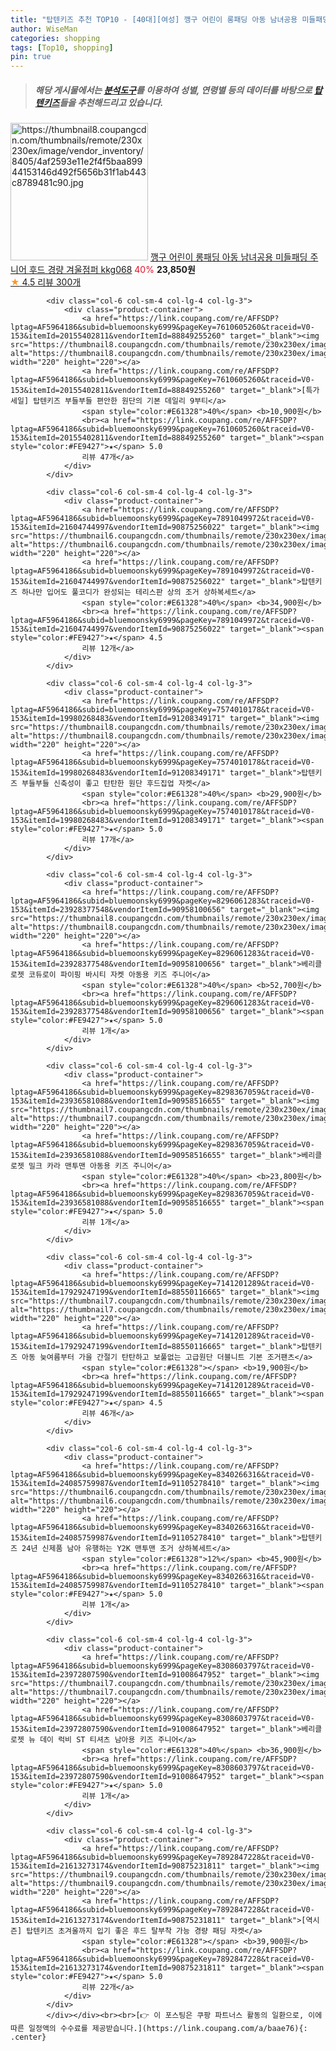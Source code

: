 ```yaml
---
title: "탑텐키즈 추천 TOP10 - [40대][여성] 깽구 어린이 롱패딩 아동 남녀공용 미들패딩 주니어 후드 경량 겨울점퍼 kkg068"
author: WiseMan
categories: shopping
tags: [Top10, shopping]
pin: true
---
```


> ##### 해당 게시물에서는 [**분석도구**](https://itemscout.io/)를 이용하여 **성별**, **연령별** 등의 데이터를 바탕으로 [**탑텐키즈**](https://link.coupang.com/a/baae76)들을 추천해드리고 있습니다.
<div class="container"><div class="row">
            <div class="col-6 col-sm-4 col-lg-4 col-lg-3">
                <div class="product-container">
                    <a href="https://link.coupang.com/re/AFFSDP?lptag=AF5964186&subid=bluemoonsky6999&pageKey=6131190875&traceid=V0-153&itemId=11693313038&vendorItemId=81308499508" target="_blank"><img src="https://thumbnail8.coupangcdn.com/thumbnails/remote/230x230ex/image/vendor_inventory/8405/4af2593e11e2f4f5baa89944153146d492f5656b31f1ab443c8789481c90.jpg" alt="https://thumbnail8.coupangcdn.com/thumbnails/remote/230x230ex/image/vendor_inventory/8405/4af2593e11e2f4f5baa89944153146d492f5656b31f1ab443c8789481c90.jpg" width="220" height="220"></a>
                    <a href="https://link.coupang.com/re/AFFSDP?lptag=AF5964186&subid=bluemoonsky6999&pageKey=6131190875&traceid=V0-153&itemId=11693313038&vendorItemId=81308499508" target="_blank">깽구 어린이 롱패딩 아동 남녀공용 미들패딩 주니어 후드 경량 겨울점퍼 kkg068</a>
                    <span style="color:#E61328">40%</span> <b>23,850원</b>
                    <br><a href="https://link.coupang.com/re/AFFSDP?lptag=AF5964186&subid=bluemoonsky6999&pageKey=6131190875&traceid=V0-153&itemId=11693313038&vendorItemId=81308499508" target="_blank"><span style="color:#FE9427">★</span> 4.5
                    리뷰 300개</a>
                </div>
            </div>
            
            <div class="col-6 col-sm-4 col-lg-4 col-lg-3">
                <div class="product-container">
                    <a href="https://link.coupang.com/re/AFFSDP?lptag=AF5964186&subid=bluemoonsky6999&pageKey=7610605260&traceid=V0-153&itemId=20155402811&vendorItemId=88849255260" target="_blank"><img src="https://thumbnail8.coupangcdn.com/thumbnails/remote/230x230ex/image/vendor_inventory/c942/cdaf081a69b05fcb6cf2841e1a70dd60673027aff5c07d2f0e36dd2d5519.jpg" alt="https://thumbnail8.coupangcdn.com/thumbnails/remote/230x230ex/image/vendor_inventory/c942/cdaf081a69b05fcb6cf2841e1a70dd60673027aff5c07d2f0e36dd2d5519.jpg" width="220" height="220"></a>
                    <a href="https://link.coupang.com/re/AFFSDP?lptag=AF5964186&subid=bluemoonsky6999&pageKey=7610605260&traceid=V0-153&itemId=20155402811&vendorItemId=88849255260" target="_blank">[특가세일] 탑텐키즈 부들부들 편안한 원단의 기본 데일리 9부티</a>
                    <span style="color:#E61328">40%</span> <b>10,900원</b>
                    <br><a href="https://link.coupang.com/re/AFFSDP?lptag=AF5964186&subid=bluemoonsky6999&pageKey=7610605260&traceid=V0-153&itemId=20155402811&vendorItemId=88849255260" target="_blank"><span style="color:#FE9427">★</span> 5.0
                    리뷰 47개</a>
                </div>
            </div>
            
            <div class="col-6 col-sm-4 col-lg-4 col-lg-3">
                <div class="product-container">
                    <a href="https://link.coupang.com/re/AFFSDP?lptag=AF5964186&subid=bluemoonsky6999&pageKey=7891049972&traceid=V0-153&itemId=21604744997&vendorItemId=90875256022" target="_blank"><img src="https://thumbnail6.coupangcdn.com/thumbnails/remote/230x230ex/image/vendor_inventory/27bd/eea4132fe3914138ddcbd15e8cd7f437137b4f2d1ee45a441f88f00ddbe6.jpg" alt="https://thumbnail6.coupangcdn.com/thumbnails/remote/230x230ex/image/vendor_inventory/27bd/eea4132fe3914138ddcbd15e8cd7f437137b4f2d1ee45a441f88f00ddbe6.jpg" width="220" height="220"></a>
                    <a href="https://link.coupang.com/re/AFFSDP?lptag=AF5964186&subid=bluemoonsky6999&pageKey=7891049972&traceid=V0-153&itemId=21604744997&vendorItemId=90875256022" target="_blank">탑텐키즈 하나만 입어도 풀코디가 완성되는 테리스판 상의 조거 상하복세트</a>
                    <span style="color:#E61328">40%</span> <b>34,900원</b>
                    <br><a href="https://link.coupang.com/re/AFFSDP?lptag=AF5964186&subid=bluemoonsky6999&pageKey=7891049972&traceid=V0-153&itemId=21604744997&vendorItemId=90875256022" target="_blank"><span style="color:#FE9427">★</span> 4.5
                    리뷰 12개</a>
                </div>
            </div>
            
            <div class="col-6 col-sm-4 col-lg-4 col-lg-3">
                <div class="product-container">
                    <a href="https://link.coupang.com/re/AFFSDP?lptag=AF5964186&subid=bluemoonsky6999&pageKey=7574010178&traceid=V0-153&itemId=19980268483&vendorItemId=91208349171" target="_blank"><img src="https://thumbnail8.coupangcdn.com/thumbnails/remote/230x230ex/image/vendor_inventory/9562/034bb7db19e45c72e5a573438ddaaaa5816921a9a9beb37fc1a1cfb5bbc5.jpg" alt="https://thumbnail8.coupangcdn.com/thumbnails/remote/230x230ex/image/vendor_inventory/9562/034bb7db19e45c72e5a573438ddaaaa5816921a9a9beb37fc1a1cfb5bbc5.jpg" width="220" height="220"></a>
                    <a href="https://link.coupang.com/re/AFFSDP?lptag=AF5964186&subid=bluemoonsky6999&pageKey=7574010178&traceid=V0-153&itemId=19980268483&vendorItemId=91208349171" target="_blank">탑텐키즈 부들부들 신축성이 좋고 탄탄한 원단 후드집업 자켓</a>
                    <span style="color:#E61328">40%</span> <b>29,900원</b>
                    <br><a href="https://link.coupang.com/re/AFFSDP?lptag=AF5964186&subid=bluemoonsky6999&pageKey=7574010178&traceid=V0-153&itemId=19980268483&vendorItemId=91208349171" target="_blank"><span style="color:#FE9427">★</span> 5.0
                    리뷰 17개</a>
                </div>
            </div>
            
            <div class="col-6 col-sm-4 col-lg-4 col-lg-3">
                <div class="product-container">
                    <a href="https://link.coupang.com/re/AFFSDP?lptag=AF5964186&subid=bluemoonsky6999&pageKey=8296061283&traceid=V0-153&itemId=23928377548&vendorItemId=90958100656" target="_blank"><img src="https://thumbnail8.coupangcdn.com/thumbnails/remote/230x230ex/image/vendor_inventory/42b2/3b393d14a6efff4ce04d76a6f80ec3175c86c4a34bcd92fc00abb0fb3d8f.jpg" alt="https://thumbnail8.coupangcdn.com/thumbnails/remote/230x230ex/image/vendor_inventory/42b2/3b393d14a6efff4ce04d76a6f80ec3175c86c4a34bcd92fc00abb0fb3d8f.jpg" width="220" height="220"></a>
                    <a href="https://link.coupang.com/re/AFFSDP?lptag=AF5964186&subid=bluemoonsky6999&pageKey=8296061283&traceid=V0-153&itemId=23928377548&vendorItemId=90958100656" target="_blank">베리클로젯 코듀로이 파이핑 바시티 자켓 아동용 키즈 주니어</a>
                    <span style="color:#E61328">40%</span> <b>52,700원</b>
                    <br><a href="https://link.coupang.com/re/AFFSDP?lptag=AF5964186&subid=bluemoonsky6999&pageKey=8296061283&traceid=V0-153&itemId=23928377548&vendorItemId=90958100656" target="_blank"><span style="color:#FE9427">★</span> 5.0
                    리뷰 1개</a>
                </div>
            </div>
            
            <div class="col-6 col-sm-4 col-lg-4 col-lg-3">
                <div class="product-container">
                    <a href="https://link.coupang.com/re/AFFSDP?lptag=AF5964186&subid=bluemoonsky6999&pageKey=8298367059&traceid=V0-153&itemId=23936581088&vendorItemId=90958516655" target="_blank"><img src="https://thumbnail7.coupangcdn.com/thumbnails/remote/230x230ex/image/vendor_inventory/b1ac/74b0796fd224aaaaa3e81d5c3aa8db5cdb0d9e6a5d17ce26557ecaef3abe.jpg" alt="https://thumbnail7.coupangcdn.com/thumbnails/remote/230x230ex/image/vendor_inventory/b1ac/74b0796fd224aaaaa3e81d5c3aa8db5cdb0d9e6a5d17ce26557ecaef3abe.jpg" width="220" height="220"></a>
                    <a href="https://link.coupang.com/re/AFFSDP?lptag=AF5964186&subid=bluemoonsky6999&pageKey=8298367059&traceid=V0-153&itemId=23936581088&vendorItemId=90958516655" target="_blank">베리클로젯 밀크 카라 맨투맨 아동용 키즈 주니어</a>
                    <span style="color:#E61328">40%</span> <b>23,800원</b>
                    <br><a href="https://link.coupang.com/re/AFFSDP?lptag=AF5964186&subid=bluemoonsky6999&pageKey=8298367059&traceid=V0-153&itemId=23936581088&vendorItemId=90958516655" target="_blank"><span style="color:#FE9427">★</span> 5.0
                    리뷰 1개</a>
                </div>
            </div>
            
            <div class="col-6 col-sm-4 col-lg-4 col-lg-3">
                <div class="product-container">
                    <a href="https://link.coupang.com/re/AFFSDP?lptag=AF5964186&subid=bluemoonsky6999&pageKey=7141201289&traceid=V0-153&itemId=17929247199&vendorItemId=88550116665" target="_blank"><img src="https://thumbnail7.coupangcdn.com/thumbnails/remote/230x230ex/image/vendor_inventory/3638/0b46e84ffecaa4d23b4d342180ebfea1466f9a03297908c586878fdb223e.jpg" alt="https://thumbnail7.coupangcdn.com/thumbnails/remote/230x230ex/image/vendor_inventory/3638/0b46e84ffecaa4d23b4d342180ebfea1466f9a03297908c586878fdb223e.jpg" width="220" height="220"></a>
                    <a href="https://link.coupang.com/re/AFFSDP?lptag=AF5964186&subid=bluemoonsky6999&pageKey=7141201289&traceid=V0-153&itemId=17929247199&vendorItemId=88550116665" target="_blank">탑텐키즈 아동 늦여름부터 가을 간절기 탄탄하고 보풀없는 고급원단 더블니트 기본 조거팬츠</a>
                    <span style="color:#E61328"></span> <b>19,900원</b>
                    <br><a href="https://link.coupang.com/re/AFFSDP?lptag=AF5964186&subid=bluemoonsky6999&pageKey=7141201289&traceid=V0-153&itemId=17929247199&vendorItemId=88550116665" target="_blank"><span style="color:#FE9427">★</span> 4.5
                    리뷰 46개</a>
                </div>
            </div>
            
            <div class="col-6 col-sm-4 col-lg-4 col-lg-3">
                <div class="product-container">
                    <a href="https://link.coupang.com/re/AFFSDP?lptag=AF5964186&subid=bluemoonsky6999&pageKey=8340266316&traceid=V0-153&itemId=24085759987&vendorItemId=91105278410" target="_blank"><img src="https://thumbnail6.coupangcdn.com/thumbnails/remote/230x230ex/image/vendor_inventory/f424/3e2d0d3db7b3ac96eaa78bbd74c71b91ca9f8e8ddd18126d4340536dcac3.jpg" alt="https://thumbnail6.coupangcdn.com/thumbnails/remote/230x230ex/image/vendor_inventory/f424/3e2d0d3db7b3ac96eaa78bbd74c71b91ca9f8e8ddd18126d4340536dcac3.jpg" width="220" height="220"></a>
                    <a href="https://link.coupang.com/re/AFFSDP?lptag=AF5964186&subid=bluemoonsky6999&pageKey=8340266316&traceid=V0-153&itemId=24085759987&vendorItemId=91105278410" target="_blank">탑텐키즈 24년 신제품 남아 유행하는 Y2K 맨투맨 조거 상하복세트</a>
                    <span style="color:#E61328">12%</span> <b>45,900원</b>
                    <br><a href="https://link.coupang.com/re/AFFSDP?lptag=AF5964186&subid=bluemoonsky6999&pageKey=8340266316&traceid=V0-153&itemId=24085759987&vendorItemId=91105278410" target="_blank"><span style="color:#FE9427">★</span> 5.0
                    리뷰 1개</a>
                </div>
            </div>
            
            <div class="col-6 col-sm-4 col-lg-4 col-lg-3">
                <div class="product-container">
                    <a href="https://link.coupang.com/re/AFFSDP?lptag=AF5964186&subid=bluemoonsky6999&pageKey=8308603797&traceid=V0-153&itemId=23972807590&vendorItemId=91008647952" target="_blank"><img src="https://thumbnail7.coupangcdn.com/thumbnails/remote/230x230ex/image/vendor_inventory/ef7c/6f9fa165df32e6bc87b80888c176f1cf43d495f09d982cc2f8a06b94967a.jpg" alt="https://thumbnail7.coupangcdn.com/thumbnails/remote/230x230ex/image/vendor_inventory/ef7c/6f9fa165df32e6bc87b80888c176f1cf43d495f09d982cc2f8a06b94967a.jpg" width="220" height="220"></a>
                    <a href="https://link.coupang.com/re/AFFSDP?lptag=AF5964186&subid=bluemoonsky6999&pageKey=8308603797&traceid=V0-153&itemId=23972807590&vendorItemId=91008647952" target="_blank">베리클로젯 뉴 데이 럭비 ST 티셔츠 남아용 키즈 주니어</a>
                    <span style="color:#E61328">40%</span> <b>36,900원</b>
                    <br><a href="https://link.coupang.com/re/AFFSDP?lptag=AF5964186&subid=bluemoonsky6999&pageKey=8308603797&traceid=V0-153&itemId=23972807590&vendorItemId=91008647952" target="_blank"><span style="color:#FE9427">★</span> 5.0
                    리뷰 1개</a>
                </div>
            </div>
            
            <div class="col-6 col-sm-4 col-lg-4 col-lg-3">
                <div class="product-container">
                    <a href="https://link.coupang.com/re/AFFSDP?lptag=AF5964186&subid=bluemoonsky6999&pageKey=7892847228&traceid=V0-153&itemId=21613273174&vendorItemId=90875231811" target="_blank"><img src="https://thumbnail9.coupangcdn.com/thumbnails/remote/230x230ex/image/vendor_inventory/bf7b/3ed3af6a6a302aae7ba85ee0d1287672d04dddb52b2096cd56e64f93ad69.jpg" alt="https://thumbnail9.coupangcdn.com/thumbnails/remote/230x230ex/image/vendor_inventory/bf7b/3ed3af6a6a302aae7ba85ee0d1287672d04dddb52b2096cd56e64f93ad69.jpg" width="220" height="220"></a>
                    <a href="https://link.coupang.com/re/AFFSDP?lptag=AF5964186&subid=bluemoonsky6999&pageKey=7892847228&traceid=V0-153&itemId=21613273174&vendorItemId=90875231811" target="_blank">[역시즌] 탑텐키즈 초겨울까지 입기 좋은 후드 탈부착 가능 경량 패딩 자켓</a>
                    <span style="color:#E61328"></span> <b>39,900원</b>
                    <br><a href="https://link.coupang.com/re/AFFSDP?lptag=AF5964186&subid=bluemoonsky6999&pageKey=7892847228&traceid=V0-153&itemId=21613273174&vendorItemId=90875231811" target="_blank"><span style="color:#FE9427">★</span> 5.0
                    리뷰 22개</a>
                </div>
            </div>
            </div></div><br><br>[👉 이 포스팅은 쿠팡 파트너스 활동의 일환으로, 이에 따른 일정액의 수수료를 제공받습니다.](https://link.coupang.com/a/baae76){: .center}